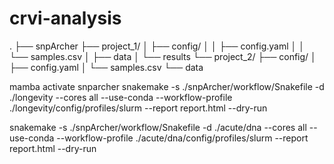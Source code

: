 # crvi-analysis

.
├── snpArcher
├── project_1/
│   ├── config/
│   │   ├── config.yaml
│   │   └── samples.csv
│   ├── data
│   └── results
└── project_2/
    ├── config/
    │   ├── config.yaml
    │   └── samples.csv
    └── data

mamba activate snparcher
snakemake -s ./snpArcher/workflow/Snakefile -d ./longevity --cores all --use-conda --workflow-profile ./longevity/config/profiles/slurm --report report.html --dry-run

snakemake -s ./snpArcher/workflow/Snakefile -d ./acute/dna --cores all --use-conda --workflow-profile ./acute/dna/config/profiles/slurm --report report.html --dry-run


